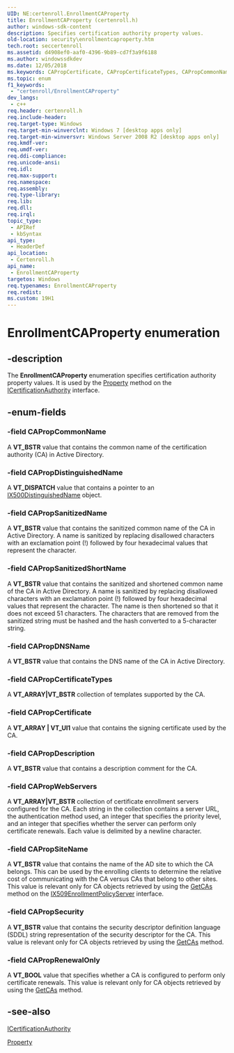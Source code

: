 ```yaml
---
UID: NE:certenroll.EnrollmentCAProperty
title: EnrollmentCAProperty (certenroll.h)
author: windows-sdk-content
description: Specifies certification authority property values.
old-location: security\enrollmentcaproperty.htm
tech.root: seccertenroll
ms.assetid: d4908ef0-aaf0-4396-9b89-cd7f3a9f6188
ms.author: windowssdkdev
ms.date: 12/05/2018
ms.keywords: CAPropCertificate, CAPropCertificateTypes, CAPropCommonName, CAPropDNSName, CAPropDescription, CAPropDistinguishedName, CAPropRenewalOnly, CAPropSanitizedName, CAPropSanitizedShortName, CAPropSecurity, CAPropSiteName, CAPropWebServers, EnrollmentCAProperty, EnrollmentCAProperty enumeration [Security], certenroll/CAPropCertificate, certenroll/CAPropCertificateTypes, certenroll/CAPropCommonName, certenroll/CAPropDNSName, certenroll/CAPropDescription, certenroll/CAPropDistinguishedName, certenroll/CAPropRenewalOnly, certenroll/CAPropSanitizedName, certenroll/CAPropSanitizedShortName, certenroll/CAPropSecurity, certenroll/CAPropSiteName, certenroll/CAPropWebServers, certenroll/EnrollmentCAProperty, security.enrollmentcaproperty
ms.topic: enum
f1_keywords: 
 - "certenroll/EnrollmentCAProperty"
dev_langs:
 - c++
req.header: certenroll.h
req.include-header: 
req.target-type: Windows
req.target-min-winverclnt: Windows 7 [desktop apps only]
req.target-min-winversvr: Windows Server 2008 R2 [desktop apps only]
req.kmdf-ver: 
req.umdf-ver: 
req.ddi-compliance: 
req.unicode-ansi: 
req.idl: 
req.max-support: 
req.namespace: 
req.assembly: 
req.type-library: 
req.lib: 
req.dll: 
req.irql: 
topic_type:
 - APIRef
 - kbSyntax
api_type:
 - HeaderDef
api_location:
 - Certenroll.h
api_name:
 - EnrollmentCAProperty
targetos: Windows
req.typenames: EnrollmentCAProperty
req.redist: 
ms.custom: 19H1
---
```


# EnrollmentCAProperty enumeration


## -description


The <b>EnrollmentCAProperty</b> enumeration specifies certification authority property values. It is used by the <a href="https://docs.microsoft.com/windows/desktop/api/certenroll/nf-certenroll-icertificationauthority-get_property">Property</a> method on the <a href="https://docs.microsoft.com/windows/desktop/api/certenroll/nn-certenroll-icertificationauthority">ICertificationAuthority</a> interface.


## -enum-fields




### -field CAPropCommonName

A <b>VT_BSTR</b> value that contains the common name of the certification authority (CA) in Active Directory.


### -field CAPropDistinguishedName

A <b>VT_DISPATCH</b> value that contains a pointer to an <a href="https://docs.microsoft.com/windows/desktop/api/certenroll/nn-certenroll-ix500distinguishedname">IX500DistinguishedName</a> object.


### -field CAPropSanitizedName

A <b>VT_BSTR</b> value that contains the sanitized common  name of the CA in Active Directory. A name is sanitized by replacing disallowed characters with an exclamation point (!) followed by four hexadecimal values that represent the character.


### -field CAPropSanitizedShortName

A <b>VT_BSTR</b> value that contains the sanitized and shortened common  name of the CA in Active Directory. A name is sanitized by replacing disallowed characters with an exclamation point (!) followed by four hexadecimal values that represent the character. The name is then shortened so that it does not exceed 51 characters. The characters that are removed from the sanitized string must be hashed and the hash converted to a 5-character string.


### -field CAPropDNSName

A <b>VT_BSTR</b> value that contains the DNS  name of the CA in Active Directory.


### -field CAPropCertificateTypes

A <b>VT_ARRAY|VT_BSTR</b> collection of templates supported by the CA.


### -field CAPropCertificate

A <b>VT_ARRAY | VT_UI1</b> value that contains the signing certificate used by the CA.	


### -field CAPropDescription

A <b>VT_BSTR</b> value that contains a description comment for the CA.


### -field CAPropWebServers

A <b>VT_ARRAY|VT_BSTR</b> collection of certificate enrollment servers configured for the CA. Each string in the collection contains a server URL, the authentication method used, an integer that specifies the priority level, and an integer that specifies whether the server can perform only certificate renewals. Each value is delimited by a newline character.


### -field CAPropSiteName

A <b>VT_BSTR</b> value that contains the name of the AD site to which the CA belongs. This can be used by the enrolling clients to determine the relative cost of communicating with the CA versus CAs that belong to other sites. This value is relevant only for CA objects retrieved by using the <a href="https://docs.microsoft.com/windows/desktop/api/certenroll/nf-certenroll-ix509enrollmentpolicyserver-getcas">GetCAs</a> method on the <a href="https://docs.microsoft.com/windows/desktop/api/certenroll/nn-certenroll-ix509enrollmentpolicyserver">IX509EnrollmentPolicyServer</a> interface.


### -field CAPropSecurity

A <b>VT_BSTR</b> value that contains the security descriptor definition language (SDDL) string representation of the security descriptor for the CA. This value is relevant only for CA objects retrieved by using the <a href="https://docs.microsoft.com/windows/desktop/api/certenroll/nf-certenroll-ix509enrollmentpolicyserver-getcas">GetCAs</a> method.


### -field CAPropRenewalOnly

A <b>VT_BOOL</b> value that specifies whether a CA is configured to perform only certificate renewals. This value is relevant only for CA objects retrieved by using the <a href="https://docs.microsoft.com/windows/desktop/api/certenroll/nf-certenroll-ix509enrollmentpolicyserver-getcas">GetCAs</a> method.


## -see-also




<a href="https://docs.microsoft.com/windows/desktop/api/certenroll/nn-certenroll-icertificationauthority">ICertificationAuthority</a>



<a href="https://docs.microsoft.com/windows/desktop/api/certenroll/nf-certenroll-icertificationauthority-get_property">Property</a>
 

 

